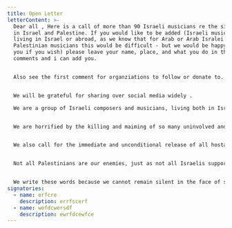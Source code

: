 ```yaml
---
title: Open Letter
letterContent: >-
  Dear all , Here is a call of more than 90 Israeli musicians re the situation
  in Israel and Palestine. If you would like to be added (Israeli musician
  living in Israel or abroad, as we know that for Arab or Arab Isralei or
  Palestinian musicians this would be difficult - but we would be happy to add
  you if you wish) please leave your name, place, and what you do in the
  comments and i can add you.


  Also see the first comment for organziations to follow or donate to. These organizations have been consistently working over years towards peace.


  We will be grateful for sharing over social media widely .

  We are a group of Israeli composers and musicians, living both in Israel and abroad. We call for an immediate end to all Israeli violence in Gaza and the West Bank and for a dedicated, determined effort to restore what has been destroyed. The notion that violence and destruction will bring security has failed us for 75 years. Violence only breeds more violence.


  We are horrified by the killing and maiming of so many uninvolved and so many children, who bear no blame and whose suffering should shake us all to our core. No security justification can excuse the loss of innocent lives. We must not lose our humanity or our capacity for empathy.


  We also call for the immediate and unconditional release of all hostages and all unjustified administrative detentions. The suffering of the kidnapped and detained and their families must not be ignored—human life and dignity must be upheld above all.


  Not all Palestinians are our enemies, just as not all Israelis support violence. We refuse to fall into hatred and dehumanization. We urge a complete and permanent end to killing and destruction and a resolute commitment to building a future founded on justice, peace, and true neighborly relations.


  We write these words because we cannot remain silent in the face of such suffering and destruction. As artists, as human beings, and as people who are able to envision an alternative route, we feel an internal, moral obligation to speak out. We insist that another path is possible. By voicing this position, we hope to contribute to the growing chorus of those demanding a change in approach, a change in direction, toward a future of coexistence.
signatories:
  - name: erfcre
    description: errfscerf
  - name: wefdcwersdf
    description: ewrfdcewfce
---
```

